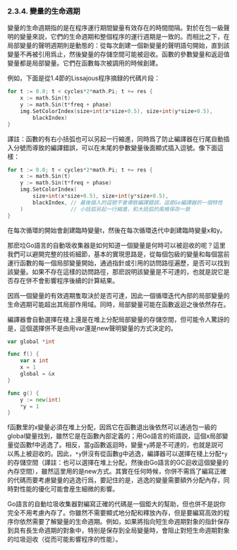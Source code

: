 ### 2.3.4. 變量的生命週期

變量的生命週期指的是在程序運行期間變量有效存在的時間間隔。對於在包一級聲明的變量來説，它們的生命週期和整個程序的運行週期是一致的。而相比之下，在局部變量的聲明週期則是動態的：從每次創建一個新變量的聲明語句開始，直到該變量不再被引用爲止，然後變量的存儲空間可能被迴收。函數的參數變量和返迴值變量都是局部變量。它們在函數每次被調用的時候創建。

例如，下面是從1.4節的Lissajous程序摘録的代碼片段：

```Go
for t := 0.0; t < cycles*2*math.Pi; t += res {
	x := math.Sin(t)
	y := math.Sin(t*freq + phase)
	img.SetColorIndex(size+int(x*size+0.5), size+int(y*size+0.5),
		blackIndex)
}
```

譯註：函數的有右小括弧也可以另起一行縮進，同時爲了防止編譯器在行尾自動插入分號而導致的編譯錯誤，可以在末尾的參數變量後面顯式插入逗號。像下面這樣：

```Go
for t := 0.0; t < cycles*2*math.Pi; t += res {
	x := math.Sin(t)
	y := math.Sin(t*freq + phase)
	img.SetColorIndex(
		size+int(x*size+0.5), size+int(y*size+0.5),
		blackIndex, // 最後插入的逗號不會導致編譯錯誤，這是Go編譯器的一個特性
	)               // 小括弧另起一行縮進，和大括弧的風格保存一致
}
```

在每次循環的開始會創建臨時變量t，然後在每次循環迭代中創建臨時變量x和y。

那麽垃Go語言的自動圾收集器是如何知道一個變量是何時可以被迴收的呢？這里我們可以避開完整的技術細節，基本的實現思路是，從每個包級的變量和每個當前運行函數的每一個局部變量開始，通過指針或引用的訪問路徑遍歷，是否可以找到該變量。如果不存在這樣的訪問路徑，那麽説明該變量是不可達的，也就是説它是否存在併不會影響程序後續的計算結果。

因爲一個變量的有效週期隻取決於是否可達，因此一個循環迭代內部的局部變量的生命週期可能超出其局部作用域。同時，局部變量可能在函數返迴之後依然存在。

編譯器會自動選擇在棧上還是在堆上分配局部變量的存儲空間，但可能令人驚訝的是，這個選擇併不是由用var還是new聲明變量的方式決定的。

```Go
var global *int

func f() {
	var x int
	x = 1
	global = &x
}

func g() {
	y := new(int)
	*y = 1
}
```

f函數里的x變量必須在堆上分配，因爲它在函數退出後依然可以通過包一級的global變量找到，雖然它是在函數內部定義的；用Go語言的術語説，這個x局部變量從函數f中逃逸了。相反，當g函數返迴時，變量`*y`將是不可達的，也就是説可以馬上被迴收的。因此，`*y`併沒有從函數g中逃逸，編譯器可以選擇在棧上分配`*y`的存儲空間（譯註：也可以選擇在堆上分配，然後由Go語言的GC迴收這個變量的內存空間），雖然這里用的是new方式。其實在任何時候，你併不需爲了編寫正確的代碼而要考慮變量的逃逸行爲，要記住的是，逃逸的變量需要額外分配內存，同時對性能的優化可能會産生細微的影響。

Go語言的自動垃圾收集器對編寫正確的代碼是一個鉅大的幫助，但也併不是説你完全不用考慮內存了。你雖然不需要顯式地分配和釋放內存，但是要編寫高效的程序你依然需要了解變量的生命週期。例如，如果將指向短生命週期對象的指針保存到具有長生命週期的對象中，特别是保存到全局變量時，會阻止對短生命週期對象的垃圾迴收（從而可能影響程序的性能）。



